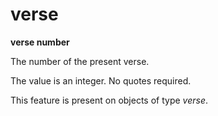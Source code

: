 # verse

**verse number**

The number of the present verse.

The value is an integer. No quotes required.

This feature is present on objects of type *verse*.

